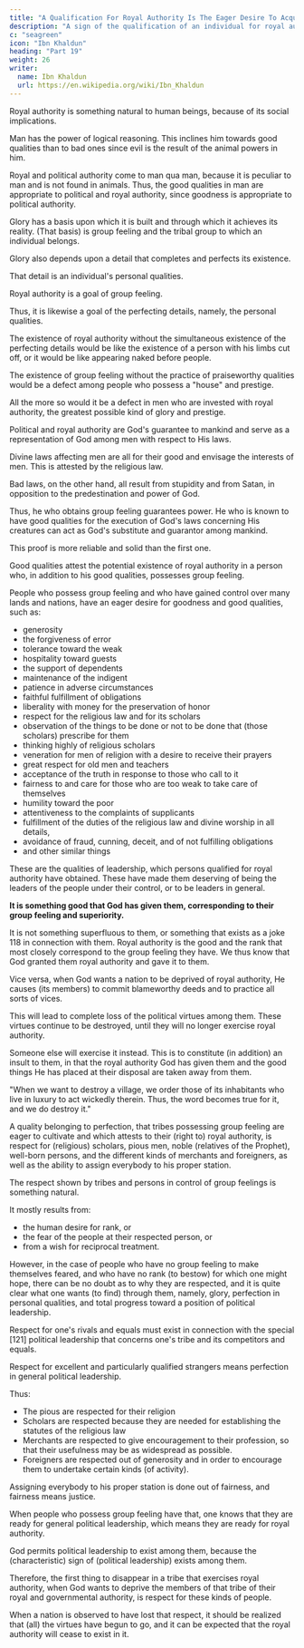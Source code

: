 ```yaml
---
title: "A Qualification For Royal Authority Is The Eager Desire To Acquire Praiseworthy Qualities"
description: "A sign of the qualification of an individual for royal authority is his eager desire to acquire praiseworthy qualities, and vice versa"
c: "seagreen"
icon: "Ibn Khaldun"
heading: "Part 19"
weight: 26
writer:
  name: Ibn Khaldun
  url: https://en.wikipedia.org/wiki/Ibn_Khaldun
---
```




<!-- ## 19. A sign of the qualification for royal authority is his eager desire to acquire praiseworthy qualities, and vice versa.  -->

Royal authority is something natural to human beings, because of its social implications. 

Man has the power of logical reasoning. This inclines him towards good qualities than to bad ones since evil is the result of the animal powers in him. <!-- , and in as much as he is a human being, he is more inclined toward goodness and good qualities. --> 

Royal and political authority come to man qua man, because it is peculiar to man and is not found in animals. Thus, the good qualities in man are appropriate to political and royal authority, since goodness is appropriate to political authority.

Glory has a basis upon which it is built and through which it achieves its reality. (That basis) is group feeling and the tribal group to which an individual belongs.

Glory also depends upon a detail that completes and perfects its existence. 

That detail is an individual's personal qualities. 

Royal authority is a goal of group feeling. 

Thus, it is likewise a goal of the perfecting details, namely, the personal qualities.

The existence of royal authority without the simultaneous existence of the perfecting details would be like the existence of a person with his limbs cut off, or it would be like appearing naked before people.

The existence of group feeling without the practice of praiseworthy qualities would be a defect among people who possess a "house" and prestige.

All the more so would it be a defect in men who are invested with royal authority, the greatest possible kind of glory and prestige. 

Political and royal authority are God's guarantee to mankind and serve as a representation of God among men with respect to His laws.

Divine laws affecting men are all for their good and envisage the interests of men. This is attested by the religious law. 

Bad laws, on the other hand, all result from stupidity and from Satan, in opposition to the predestination and power of God. 

<!-- He makes both good and evil and predetermines them, for there is no maker except Him. -->

Thus, he who obtains group feeling guarantees power. He who is known to have good qualities for the execution of God's laws concerning His creatures can act as God's substitute and guarantor among mankind. <!-- He has the qualifications for that.  -->

This proof is more reliable and solid than the first one. 

Good qualities attest the potential existence of royal authority in a person who, in addition to his good qualities, possesses group feeling. 

People who possess group feeling and who have gained control over many lands and nations, have an eager desire for goodness and good qualities, such as:
- generosity
- the forgiveness of error
- tolerance toward the weak
- hospitality toward guests
- the support of dependents
- maintenance of the indigent
- patience in adverse circumstances
- faithful fulfillment of obligations
- liberality with money for the preservation of honor
- respect for the religious law and for its scholars
- observation of the things to be done or not to be done that (those scholars) prescribe for them
- thinking highly of religious scholars
- veneration for men of religion with a desire to receive their prayers
- great respect for old men and teachers
- acceptance of the truth in response to those who call to it
- fairness to and care for those who are too weak to take care of themselves
- humility toward the poor
- attentiveness to the complaints of supplicants
- fulfillment of the duties of the religious law and divine worship in all details,
- avoidance of fraud, cunning, deceit, and of not fulfilling obligations
- and other similar things

These are the qualities of leadership, which persons qualified for royal authority have obtained. These have made them deserving of being the leaders of the people under their control, or to be leaders in general.

**It is something good that God has given them, corresponding to their group feeling and superiority.**

It is not something superfluous to them, or something that exists as a joke 118 in connection with them. Royal authority is the good and the rank that most closely correspond to the group feeling they have. We thus know that God granted them royal authority and gave it to them.

Vice versa, when God wants a nation to be deprived of royal authority, He causes (its members) to commit blameworthy deeds and to practice all sorts of vices. 

This will lead to complete loss of the political virtues among them. These virtues continue to be destroyed, until they will no longer exercise royal authority. 

Someone else will exercise it instead. This is to constitute (in addition) an insult to them, in that the royal authority God has given them and the good things He has placed at their disposal are taken away from them. 

"When we want to destroy a village, we order those of its inhabitants who live in luxury to act wickedly therein. Thus, the word becomes true for it, and we do destroy it."

<!-- Upon close investigation, many instances of what we have said and outlined will be found among the nations of the past. God "creates whatever He wishes, and His is the choice." -->

A quality belonging to perfection, that tribes possessing group feeling are eager to cultivate and which attests to their (right to) royal authority, is respect for (religious) scholars, pious men, noble (relatives of the Prophet), well-born persons, and the different kinds of merchants and foreigners, as well as the ability to assign everybody to his proper station. 

The respect shown by tribes and persons in control of group feelings is something natural<!--  and families, for men of comparable nobility, tribal position, group feeling, and rank,  -->. 

It mostly results from:
- the human desire for rank, or
- the fear of the people at their respected person, or
- from a wish for reciprocal treatment. 

However, in the case of people who have no group feeling to make themselves feared, and who have no rank (to bestow) for which one might hope, there can be no doubt as to why they are respected, and it is quite clear what one wants (to find) through them, namely, glory, perfection in personal qualities, and total progress toward a position of political leadership. 

Respect for one's rivals and equals must exist in connection with the special [121] political leadership that concerns one's tribe and its competitors and equals. 

Respect for excellent and particularly qualified strangers means perfection in general political leadership. 

Thus:
- The pious are respected for their religion
- Scholars are respected because they are needed for establishing the statutes of the
religious law
- Merchants are respected to give encouragement to their profession, so that their usefulness may be as widespread as possible. 
- Foreigners are respected out of generosity and in order to encourage them to undertake certain kinds (of activity). 

Assigning everybody to his proper station is done out of fairness, and fairness means justice. 

When people who possess group feeling have that, one knows that they are ready for general political leadership, which means they are ready for royal authority. 

God permits political leadership to exist among them, because the (characteristic) sign of (political leadership) exists among them. 

Therefore, the first thing to disappear in a tribe that exercises royal authority, when God wants to deprive the members of that tribe of their royal and governmental authority, is respect for these kinds of people. 

When a nation is observed to have lost that respect, it should be realized that (all) the virtues have begun to go, and it can be expected that the royal authority will cease to exist in it.
